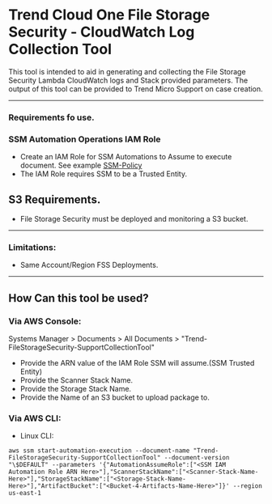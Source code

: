 # Trend Cloud One File Storage Security - CloudWatch Log Collection Tool

This tool is intended to aid in generating and collecting the File Storage Security Lambda CloudWatch logs and Stack provided parameters.
The output of this tool can be provided to Trend Micro Support on case creation.

---

### Requirements fo use.

### SSM Automation Operations IAM Role
- Create an IAM Role for SSM Automations to Assume to execute document. See example [SSM-Policy](https://github.com/JustinDPerkins/TrendCloudOne-SupportCollection/blob/main/File-Storage-Security/aws/ssm-iam-example-policy.json)
- The IAM Role requires SSM to be a Trusted Entity.

## S3 Requirements.
- File Storage Security must be deployed and monitoring a S3 bucket.


---

### Limitations:
- Same Account/Region FSS Deployments.

---

## How Can this tool be used?

### Via AWS Console:
Systems Manager > Documents > All Documents > "Trend-FileStorageSecurity-SupportCollectionTool"
- Provide the ARN value of the IAM Role SSM will assume.(SSM Trusted Entity)
- Provide the Scanner Stack Name.
- Provide the Storage Stack Name.
- Provide the Name of an S3 bucket to upload package to.

### Via AWS CLI:
- Linux CLI:
```
aws ssm start-automation-execution --document-name "Trend-FileStorageSecurity-SupportCollectionTool" --document-version "\$DEFAULT" --parameters '{"AutomationAssumeRole":["<SSM IAM Automation Role ARN Here>"],"ScannerStackName":["<Scanner-Stack-Name-Here>"],"StorageStackName":["<Storage-Stack-Name-Here>"],"ArtifactBucket":["<Bucket-4-Artifacts-Name-Here>"]}' --region us-east-1
```


